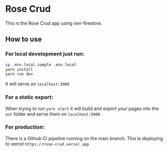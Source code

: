 # Rose Crud

This is the Rose Crud app using swr-firestore.

## How to use

### For local development just run:

```bash
cp .env.local.sample .env.local
yarn install
yarn run dev
```

It will serve on `localhost:3000`

### For a static export:

When trying to run `yarn start` it will build and export your pages into the `out` folder and serve them on `localhost:5000`.

### For production:

There is a Github CI pipeline running on the main branch. This is deploying to vercel `https://rose-crud.vercel.app`
